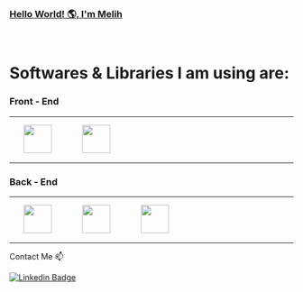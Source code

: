 


 ### [Hello World! 🌎, I'm Melih][website]

<br/>

# Softwares & Libraries I am using are:

### Front - End

<hr>
<p  float="left">
 <!-- <a  href="https://vuejs.org/"  target="_blank"><img hspace="25" height="30"  src="https://cdn.discordapp.com/attachments/750658674078253158/815449924246175774/vuejs.png"></a>  -->
<a  href="https://reactjs.org/"  target="_blank"><img hspace="25" height="50"  src="https://www.vectorlogo.zone/logos/reactjs/reactjs-ar21.svg"></a> 
<a  href="https://sass-lang.com/"  target="_blank"><img hspace="25" height="50"  src="https://www.vectorlogo.zone/logos/sass-lang/sass-lang-icon.svg"></a>
</p>

<hr>

### Back - End

<hr>
<p float="left">
 <!-- <a href="https://guides.rubyonrails.org/" target="_blank"> <img height="50"src="https://cdn.worldvectorlogo.com/logos/rails-1.svg"> </a> -->
<a  href="https://nodejs.org/en/docs/"  target="_blank"><img hspace="25" height="50"  src="https://www.vectorlogo.zone/logos/nodejs/nodejs-ar21.svg"></a>
<a  href="https://expressjs.com/"  target="_blank"><img hspace="25" height="50"  src="https://cdn.discordapp.com/attachments/750658674078253158/815450529336393739/express.png"></a>
<a  href="https://www.mongodb.com/"  target="_blank"><img hspace="25" height="50"  src="https://www.vectorlogo.zone/logos/mongodb/mongodb-ar21.svg"></a>
</p>
<!-- 
<hr> -->

<!-- ### Less Using Currently | Have Experience Abouth

<hr>
<p float="left"> -->
<!-- <a  href="https://docs.microsoft.com/en-us/dotnet/core/introduction"  target="_blank"><img  hspace="25" height="50"  src="https://upload.wikimedia.org/wikipedia/commons/thumb/e/ee/.NET_Core_Logo.svg/1200px-.NET_Core_Logo.svg.png"></a> -->
<!-- <a  href="https://www.postgresql.org/"  target="_blank"><img hspace="25" height="50"  src="https://www.vectorlogo.zone/logos/postgresql/postgresql-ar21.svg"></a>
<a  href="https://docs.microsoft.com/en-us/sql/ssms/download-sql-server-management-studio-ssms?view=sql-server-ver15"  target="_blank"><img hspace="25" height="50"   src="https://www.svgrepo.com/show/303229/microsoft-sql-server-logo.svg"></a>
<a  href="https://git-scm.com/"  target="_blank"><img hspace="25" height="50"  src="https://www.vectorlogo.zone/logos/git-scm/git-scm-ar21.svg"></a>
<a  href="https://ubuntu.com/"  target="_blank"><img hspace="25" height="50"  src="https://www.vectorlogo.zone/logos/ubuntu/ubuntu-ar21.svg"></a> -->
  </p>


<hr>

 Contact Me 📫

[![Linkedin Badge](https://img.shields.io/twitter/url?color=lightblue&label=Firatmelih&logo=linkedin&logoColor=lightblue&style=for-the-badge&url=https%3A%2F%2Fwww.linkedin.com%2Fin%2F)](https://www.linkedin.com/in/firatmelih/)

[website]: https://firatmelih.github.io/


